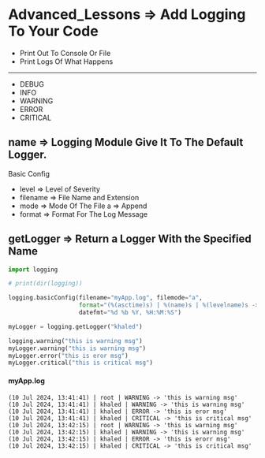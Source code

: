 # Advanced_Lessons => Add Logging To Your Code 
- Print Out To Console Or File
- Print Logs Of What Happens
<hr>

- DEBUG
- INFO
- WARNING
- ERROR
- CRITICAL
## name => Logging Module Give It To The Default Logger.
Basic Config
- level => Level of Severity
- filename => File Name and Extension
- mode => Mode Of The File a => Append
- format => Format For The Log Message

## getLogger => Return a Logger With the Specified Name
```python []
import logging

# print(dir(logging))

logging.basicConfig(filename="myApp.log", filemode="a", 
                    format="(%(asctime)s) | %(name)s | %(levelname)s -> '%(message)s'",
                    datefmt="%d %b %Y, %H:%M:%S")

myLogger = logging.getLogger("khaled")

logging.warning("this is warning msg")
myLogger.warning("this is warning msg")
myLogger.error("this is eror msg")
myLogger.critical("this is critical msg")
```
#### myApp.log
```
(10 Jul 2024, 13:41:41) | root | WARNING -> 'this is warning msg'
(10 Jul 2024, 13:41:41) | khaled | WARNING -> 'this is warning msg'
(10 Jul 2024, 13:41:41) | khaled | ERROR -> 'this is eror msg'
(10 Jul 2024, 13:41:41) | khaled | CRITICAL -> 'this is critical msg'
(10 Jul 2024, 13:42:15) | root | WARNING -> 'this is warning msg'
(10 Jul 2024, 13:42:15) | khaled | WARNING -> 'this is warning msg'
(10 Jul 2024, 13:42:15) | khaled | ERROR -> 'this is erorr msg'
(10 Jul 2024, 13:42:15) | khaled | CRITICAL -> 'this is critical msg'
```